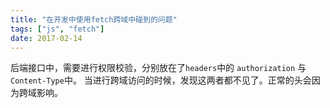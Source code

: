 ```yaml
---
title: "在开发中使用fetch跨域中碰到的问题"
tags: ["js", "fetch"]
date: 2017-02-14
---
```

后端接口中，需要进行权限校验，分别放在了```headers```中的 ```authorization``` 与```Content-Type```中。
当进行跨域访问的时候，发现这两者都不见了。正常的头会因为跨域影响。